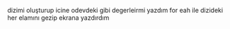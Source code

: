 dizimi oluşturup icine odevdeki gibi degerleirmi yazdım 
for eah ile dizideki her elamını gezip ekrana yazdırdım
